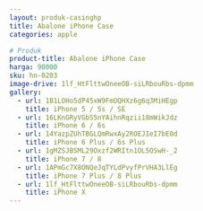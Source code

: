 ```yaml
---
layout: produk-casinghp
title: Abalone iPhone Case
categories: apple

# Produk
product-title: Abalone iPhone Case
harga: 90000
sku: hn-0203
image-drive: 1lf_HtFlttwOneeOB-siLRbouRbs-dpmm
gallery:
  - url: 1B1LOHo5dP45xW9FmOQHXz6g6q3MiHEgp
    title: iPhone 5 / 5s / SE
  - url: 16LKnGRyVGbS5nYAihnRqzii18mWikJdz
    title: iPhone 6 / 6s
  - url: 14YazpZUhTBGLQmRwxAy2ROEJIeI7bE0d
    title: iPhone 6 Plus / 6s Plus
  - url: 1gMZSJBSML29Oxzf2WRItn1OL5OSwH-_2
    title: iPhone 7 / 8
  - url: 1APmGc7X8ONQeJqTYLdPvyfPrVHA3LlEg
    title: iPhone 7 Plus / 8 Plus
  - url: 1lf_HtFlttwOneeOB-siLRbouRbs-dpmm
    title: iPhone X
---
```

